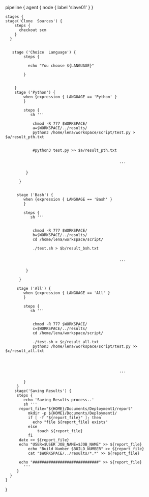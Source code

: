 pipeline {
   agent { node { label 'slave01' } }
    
    
    stages {
    stage('Clone  Sources') {
        steps {
          checkout scm
        } 
      }
        
        
       stage ('Choice  Language') {
            steps {
            
              echo "You choose ${LANGUAGE}"
            
            }   
        
      
        }
        stage ('Python') {
            when {expression { LANGUAGE == 'Python' }
            }
        
            steps {
               sh '''
               
                chmod -R 777 $WORKSPACE/
                a=$WORKSPACE/../results/
                python3 /home/lena/workspace/script/test.py > $a/result_pth.txt
               
               
                #python3 test.py >> $a/result_pth.txt
                    
                           
                                                      '''
                
             }
                
          }
          
        
         stage ('Bash') {
            when {expression { LANGUAGE == 'Bash' }
            }
        
            steps {
               sh '''
               
                
                chmod -R 777 $WORKSPACE/
                b=$WORKSPACE/../results/
                cd /home/lena/workspace/script/
               
                ./test.sh > $b/result_bsh.txt
                    
                           
                                                      '''
                
             }
                
          } 
          
         stage ('All') {
            when {expression { LANGUAGE == 'All' }
            }
        
            steps {
               sh '''
               
                
                chmod -R 777 $WORKSPACE/
                c=$WORKSPACE/../results/
                cd /home/lena/workspace/script/
               
                ./test.sh > $c/result_all.txt
                python3 /home/lena/workspace/script/test.py >> $c/result_all.txt
                    
        
                        
            
                                                      '''
                                                      
            }
         }    
        stage('Saving Results') {
         steps {
            echo 'Saving Results process..'
            sh '''
	      report_file="${HOME}/Documents/Deployment1/report"
              mkdir -p ${HOME}/Documents/Deployment1/              
              if [ -f "${report_file}" ]; then
                echo "file ${report_file} exists"
              else
	              touch ${report_file}
              fi
	      date >> ${report_file}
	      echo "USER=$USER JOB_NAME=$JOB_NAME" >> ${report_file}
              echo "Build Number $BUILD_NUMBER" >> ${report_file}
              cat "$WORKSPACE/../results/*.*" >> ${report_file}

	      echo "#############################" >> ${report_file}
            '''
         }
      }                                              
    }
}


